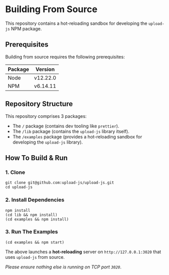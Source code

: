 # Building From Source

This repository contains a hot-reloading sandbox for developing the `upload-js` NPM package.

## Prerequisites

Building from source requires the following prerequisites:

| Package | Version  |
| ------- | -------- |
| Node    | v12.22.0 |
| NPM     | v6.14.11 |

## Repository Structure

This repository comprises 3 packages:

- The `/` package (contains dev tooling like `prettier`).
- The `/lib` package (contains the `upload-js` library itself).
- The `/examples` package (provides a hot-reloading sandbox for developing the `upload-js` library).

## How To Build & Run

### 1. Clone

```shell
git clone git@github.com:upload-js/upload-js.git
cd upload-js
```

### 2. Install Dependencies

```shell
npm install
(cd lib && npm install)
(cd examples && npm install)
```

### 3. Run The Examples

```shell
(cd examples && npm start)
```

The above launches a **hot-reloading** server on `http://127.0.0.1:3020` that uses `upload-js` from source.

_Please ensure nothing else is running on TCP port `3020`_.
